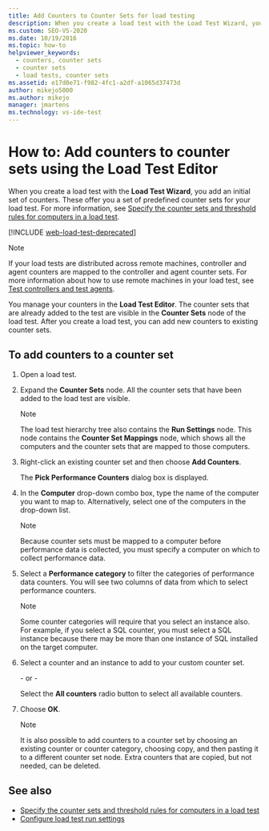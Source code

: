 ```yaml
---
title: Add Counters to Counter Sets for load testing
description: When you create a load test with the Load Test Wizard, you add an initial set of counters. Learn how to add counters by using Load Test Editor.
ms.custom: SEO-VS-2020
ms.date: 10/19/2016
ms.topic: how-to
helpviewer_keywords: 
  - counters, counter sets
  - counter sets
  - load tests, counter sets
ms.assetid: e17d0e71-f982-4fc1-a2df-a1065d37473d
author: mikejo5000
ms.author: mikejo
manager: jmartens
ms.technology: vs-ide-test
---
```

# How to: Add counters to counter sets using the Load Test Editor

When you create a load test with the **Load Test Wizard**, you add an initial set of counters. These offer you a set of predefined counter sets for your load test. For more information, see [Specify the counter sets and threshold rules for computers in a load test](../test/specify-counter-sets-and-threshold-rules-for-load-testing.md).

[!INCLUDE [web-load-test-deprecated](includes/web-load-test-deprecated.md)]

> [!NOTE]
> If your load tests are distributed across remote machines, controller and agent counters are mapped to the controller and agent counter sets. For more information about how to use remote machines in your load test, see [Test controllers and test agents](configure-test-agents-and-controllers-for-load-tests.md).

You manage your counters in the **Load Test Editor**. The counter sets that are already added to the test are visible in the **Counter Sets** node of the load test. After you create a load test, you can add new counters to existing counter sets.

## To add counters to a counter set

1. Open a load test.

2. Expand the **Counter Sets** node. All the counter sets that have been added to the load test are visible.

    > [!NOTE]
    > The load test hierarchy tree also contains the **Run Settings** node. This node contains the **Counter Set Mappings** node, which shows all the computers and the counter sets that are mapped to those computers.

3. Right-click an existing counter set and then choose **Add Counters**.

     The **Pick Performance Counters** dialog box is displayed.

4. In the **Computer** drop-down combo box, type the name of the computer you want to map to. Alternatively, select one of the computers in the drop-down list.

    > [!NOTE]
    > Because counter sets must be mapped to a computer before performance data is collected, you must specify a computer on which to collect performance data.

5. Select a **Performance category** to filter the categories of performance data counters. You will see two columns of data from which to select performance counters.

    > [!NOTE]
    > Some counter categories will require that you select an instance also. For example, if you select a SQL counter, you must select a SQL instance because there may be more than one instance of SQL installed on the target computer.

6. Select a counter and an instance to add to your custom counter set.

     \- or -

     Select the **All counters** radio button to select all available counters.

7. Choose **OK**.

    > [!NOTE]
    > It is also possible to add counters to a counter set by choosing an existing counter or counter category, choosing copy, and then pasting it to a different counter set node. Extra counters that are copied, but not needed, can be deleted.

## See also

- [Specify the counter sets and threshold rules for computers in a load test](../test/specify-counter-sets-and-threshold-rules-for-load-testing.md)
- [Configure load test run settings](../test/configure-load-test-run-settings.md)
